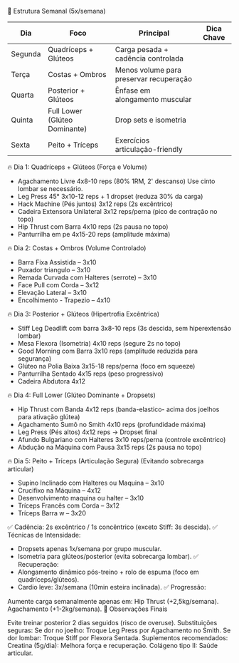 📅 Estrutura Semanal (5x/semana)

Dia	|Foco |Principal	|Dica Chave
----|-----|-------------|---------
Segunda	|Quadríceps + Glúteos	|Carga pesada + cadência controlada
Terça	|Costas + Ombros	    |Menos volume para preservar recuperação
Quarta	|Posterior + Glúteos	|Ênfase em alongamento muscular
Quinta	|Full Lower (Glúteo Dominante)	|Drop sets e isometria
Sexta	|Peito + Tríceps	|Exercícios articulação-friendly

🔥 Dia 1: Quadríceps + Glúteos (Força e Volume)

- Agachamento Livre 4x8-10 reps (80% 1RM, 2' descanso) Use cinto lombar se necessário.
- Leg Press 45° 3x10-12 reps + 1 dropset (reduza 30% da carga)
- Hack Machine (Pés juntos) 3x12 reps (2s excêntrico)
- Cadeira Extensora Unilateral 3x12 reps/perna (pico de contração no topo)
- Hip Thrust com Barra 4x10 reps (2s pausa no topo)
- Panturrilha em pe 4x15-20 reps (amplitude máxima)

🔥 Dia 2: Costas + Ombros (Volume Controlado)
- Barra Fixa Assistida – 3x10
- Puxador triangulo – 3x10
- Remada Curvada com Halteres (serrote) – 3x10
- Face Pull com Corda – 3x12
- Elevação Lateral – 3x10
- Encolhimento - Trapezio – 4x10

🔥 Dia 3: Posterior + Glúteos (Hipertrofia Excêntrica)
- Stiff Leg Deadlift com barra 3x8-10 reps (3s descida, sem hiperextensão lombar)
- Mesa Flexora (Isometria) 4x10 reps (segure 2s no topo)
- Good Morning com Barra 3x10 reps (amplitude reduzida para segurança)
- Glúteo na Polia Baixa 3x15-18 reps/perna (foco em squeeze)
- Panturrilha Sentado 4x15 reps (peso progressivo)
- Cadeira Abdutora 4x12

🔥 Dia 4: Full Lower (Glúteo Dominante + Dropsets)

- Hip Thrust com Banda 4x12 reps (banda-elastico- acima dos joelhos para ativação glútea)
- Agachamento Sumô no Smith 4x10 reps (profundidade máxima)
- Leg Press (Pés altos) 4x12 reps → Dropset final
- Afundo Bulgariano com Halteres 3x10 reps/perna (controle excêntrico)
- Abdução na Máquina com Pausa 3x15 reps (2s pausa no topo)
 

🔥 Dia 5: Peito + Tríceps (Articulação Segura)
(Evitando sobrecarga articular)
- Supino Inclinado com Halteres ou Maquina – 3x10
- Crucifixo na Máquina – 4x12
- Desenvolvimento maquina ou halter – 3x10
- Tríceps Francês com Corda – 3x12
- Tríceps Barra w – 3x20

✅ Cadência: 2s excêntrico / 1s concêntrico (exceto Stiff: 3s descida).
✅ Técnicas de Intensidade:
- Dropsets apenas 1x/semana por grupo muscular.
- Isometria para glúteos/posterior (evita sobrecarga lombar).
✅ Recuperação:
- Alongamento dinâmico pós-treino + rolo de espuma (foco em quadríceps/glúteos).
- Cardio leve: 3x/semana (10min esteira inclinada).
✅ Progressão:

Aumente carga semanalmente apenas em:
Hip Thrust (+2,5kg/semana).
Agachamento (+1-2kg/semana).
📌 Observações Finais

Evite treinar posterior 2 dias seguidos (risco de overuse).
Substituições seguras:
Se dor no joelho: Troque Leg Press por Agachamento no Smith.
Se dor lombar: Troque Stiff por Flexora Sentada.
Suplementos recomendados:
Creatina (5g/dia): Melhora força e recuperação.
Colágeno tipo II: Saúde articular.
